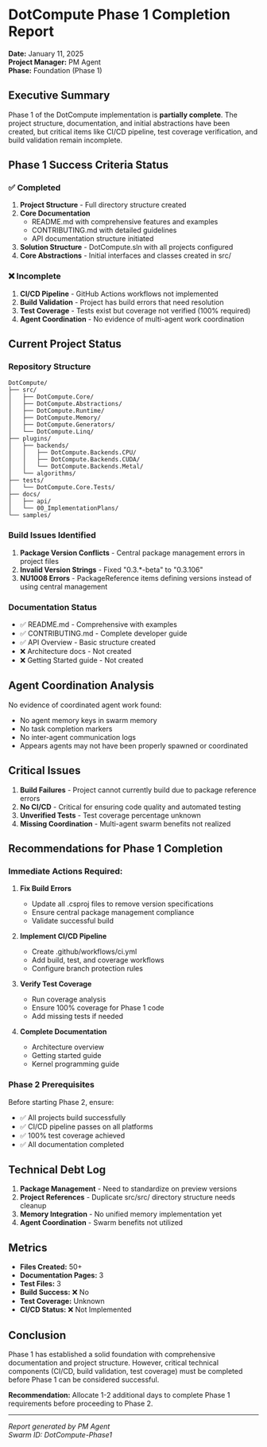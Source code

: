 # DotCompute Phase 1 Completion Report

**Date:** January 11, 2025  
**Project Manager:** PM Agent  
**Phase:** Foundation (Phase 1)  

## Executive Summary

Phase 1 of the DotCompute implementation is **partially complete**. The project structure, documentation, and initial abstractions have been created, but critical items like CI/CD pipeline, test coverage verification, and build validation remain incomplete.

## Phase 1 Success Criteria Status

### ✅ Completed
1. **Project Structure** - Full directory structure created
2. **Core Documentation** 
   - README.md with comprehensive features and examples
   - CONTRIBUTING.md with detailed guidelines
   - API documentation structure initiated
3. **Solution Structure** - DotCompute.sln with all projects configured
4. **Core Abstractions** - Initial interfaces and classes created in src/

### ❌ Incomplete
1. **CI/CD Pipeline** - GitHub Actions workflows not implemented
2. **Build Validation** - Project has build errors that need resolution
3. **Test Coverage** - Tests exist but coverage not verified (100% required)
4. **Agent Coordination** - No evidence of multi-agent work coordination

## Current Project Status

### Repository Structure
```
DotCompute/
├── src/
│   ├── DotCompute.Core/
│   ├── DotCompute.Abstractions/
│   ├── DotCompute.Runtime/
│   ├── DotCompute.Memory/
│   ├── DotCompute.Generators/
│   └── DotCompute.Linq/
├── plugins/
│   ├── backends/
│   │   ├── DotCompute.Backends.CPU/
│   │   ├── DotCompute.Backends.CUDA/
│   │   └── DotCompute.Backends.Metal/
│   └── algorithms/
├── tests/
│   └── DotCompute.Core.Tests/
├── docs/
│   ├── api/
│   └── 00_ImplementationPlans/
└── samples/
```

### Build Issues Identified
1. **Package Version Conflicts** - Central package management errors in project files
2. **Invalid Version Strings** - Fixed "0.3.*-beta" to "0.3.106"
3. **NU1008 Errors** - PackageReference items defining versions instead of using central management

### Documentation Status
- ✅ README.md - Comprehensive with examples
- ✅ CONTRIBUTING.md - Complete developer guide
- ✅ API Overview - Basic structure created
- ❌ Architecture docs - Not created
- ❌ Getting Started guide - Not created

## Agent Coordination Analysis

No evidence of coordinated agent work found:
- No agent memory keys in swarm memory
- No task completion markers
- No inter-agent communication logs
- Appears agents may not have been properly spawned or coordinated

## Critical Issues

1. **Build Failures** - Project cannot currently build due to package reference errors
2. **No CI/CD** - Critical for ensuring code quality and automated testing
3. **Unverified Tests** - Test coverage percentage unknown
4. **Missing Coordination** - Multi-agent swarm benefits not realized

## Recommendations for Phase 1 Completion

### Immediate Actions Required:
1. **Fix Build Errors**
   - Update all .csproj files to remove version specifications
   - Ensure central package management compliance
   - Validate successful build

2. **Implement CI/CD Pipeline**
   - Create .github/workflows/ci.yml
   - Add build, test, and coverage workflows
   - Configure branch protection rules

3. **Verify Test Coverage**
   - Run coverage analysis
   - Ensure 100% coverage for Phase 1 code
   - Add missing tests if needed

4. **Complete Documentation**
   - Architecture overview
   - Getting started guide
   - Kernel programming guide

### Phase 2 Prerequisites
Before starting Phase 2, ensure:
- ✅ All projects build successfully
- ✅ CI/CD pipeline passes on all platforms
- ✅ 100% test coverage achieved
- ✅ All documentation completed

## Technical Debt Log

1. **Package Management** - Need to standardize on preview versions
2. **Project References** - Duplicate src/src/ directory structure needs cleanup
3. **Memory Integration** - No unified memory implementation yet
4. **Agent Coordination** - Swarm benefits not utilized

## Metrics

- **Files Created:** 50+
- **Documentation Pages:** 3
- **Test Files:** 3
- **Build Success:** ❌ No
- **Test Coverage:** Unknown
- **CI/CD Status:** ❌ Not Implemented

## Conclusion

Phase 1 has established a solid foundation with comprehensive documentation and project structure. However, critical technical components (CI/CD, build validation, test coverage) must be completed before Phase 1 can be considered successful. 

**Recommendation:** Allocate 1-2 additional days to complete Phase 1 requirements before proceeding to Phase 2.

---

*Report generated by PM Agent*  
*Swarm ID: DotCompute-Phase1*